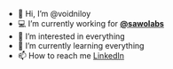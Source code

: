 - 👋 Hi, I’m @voidniloy
- 💻 I’m currently working for [**@sawolabs**](https://sawolabs.com/)
- 👀 I’m interested in everything
- 🌱 I’m currently learning everything
- 📫 How to reach me [LinkedIn](https://www.linkedin.com/in/niloysikdar/)
